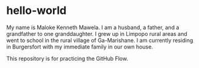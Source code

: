 # hello-world

My name is Maloke Kenneth Mawela. I am a husband, a father, and a grandfather to one granddaughter. 
I grew up in Limpopo rural areas and went to school in the rural village of Ga-Marishane. 
I am currently residing in Burgersfort with my immediate family in our own house.

This repository is for practicing the GitHub Flow.
